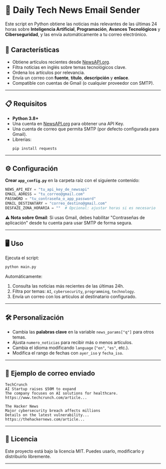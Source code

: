 # 📧 Daily Tech News Email Sender

Este script en Python obtiene las noticias más relevantes de las últimas 24 horas sobre **Inteligencia Artificial**, **Programación**, **Avances Tecnológicos** y **Ciberseguridad**, y las envía automáticamente a tu correo electrónico.

## 🚀 Características
- Obtiene artículos recientes desde [NewsAPI.org](https://newsapi.org/).
- Filtra noticias en inglés sobre temas tecnológicos clave.
- Ordena los artículos por relevancia.
- Envía un correo con **fuente**, **título**, **descripción** y **enlace**.
- Compatible con cuentas de Gmail (o cualquier proveedor con SMTP).

---

## 📋 Requisitos
- **Python 3.8+**
- Una cuenta en [NewsAPI.org](https://newsapi.org/) para obtener una API Key.
- Una cuenta de correo que permita SMTP (por defecto configurada para Gmail).
- Librerías:
  ```bash
  pip install requests
  ```

---

## ⚙️ Configuración

**Crear `app_config.py`** en la carpeta raíz con el siguiente contenido:

   ```python
   NEWS_API_KEY = "tu_api_key_de_newsapi"
   EMAIL_ADRESS = "tu_correo@gmail.com"
   PASSWORD = "tu_contraseña_o_app_password"
   EMAIL_DESTINATARY = "correo_destino@gmail.com"
   DESFAZE_ZONA_HORARIA = ""  # Opcional: ajustar horas si es necesario
   ```

   ⚠️ **Nota sobre Gmail**: Si usas Gmail, debes habilitar "Contraseñas de aplicación" desde tu cuenta para usar SMTP de forma segura.

---

## 🖥 Uso

Ejecuta el script:

```bash
python main.py
```

Automáticamente:

1. Consulta las noticias más recientes de las últimas 24h.
2. Filtra por temas: `AI`, `cybersecurity`, `programming`, `technology`.
3. Envía un correo con los artículos al destinatario configurado.

---

## 🛠 Personalización

* Cambia las **palabras clave** en la variable `news_params["q"]` para otros temas.
* Ajusta `numero_noticias` para recibir más o menos artículos.
* Cambia el idioma modificando `language` (`"en"`, `"es"`, etc.).
* Modifica el rango de fechas con `ayer_iso` y `fecha_iso`.

---

## 📌 Ejemplo de correo enviado

```
TechCrunch
AI Startup raises $50M to expand
The company focuses on AI solutions for healthcare.
https://www.techcrunch.com/article...

The Hacker News
Major cybersecurity breach affects millions
Details on the latest vulnerability...
https://thehackernews.com/article...
```

---

## 📜 Licencia

Este proyecto está bajo la licencia MIT. Puedes usarlo, modificarlo y distribuirlo libremente.

---

